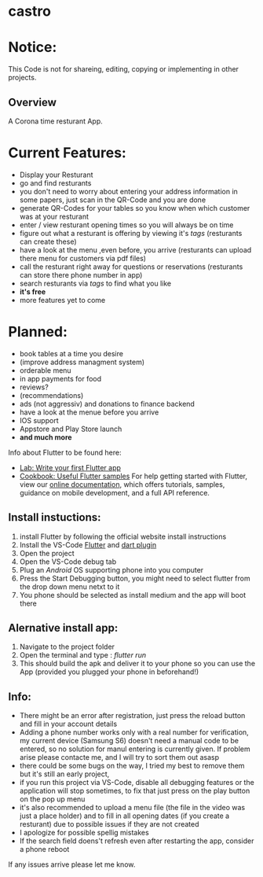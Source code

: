 # castro

# Notice: 
This Code is not for shareing, editing, copying or implementing in other projects.

## Overview 
A Corona time resturant App.

# Current Features:
 - Display your Resturant
 - go and find resturants
 - you don't need to worry about entering your address information in some papers, just scan in the QR-Code and you are done
 - generate QR-Codes for your tables so you know when which customer was at your resturant
 - enter / view resturant opening times so you will always be on time
 - figure out what a resturant is offering by viewing it's *tags* (resturants can create these)
 - have a look at the menu ,even before, you arrive (resturants can upload there menu for customers via pdf files)
 - call the resturant right away for questions or reservations (resturants can store there phone number in app)
 - search resturants via *tags* to find what you like
 - **it's free**
 - more features yet to come
 
# Planned:
 - book tables at a time you desire
 - (improve address managment system)
 - orderable menu
 - in app payments for food
 - reviews?
 - (recommendations)
 - ads (not aggressiv) and donations to finance backend
 - have a look at the menue before you arrive
 - IOS support
 - Appstore and Play Store launch
 - **and much more**
 
Info about Flutter to be found here:
- [Lab: Write your first Flutter app](https://flutter.dev/docs/get-started/codelab)
- [Cookbook: Useful Flutter samples](https://flutter.dev/docs/cookbook)
For help getting started with Flutter, view our
[online documentation](https://flutter.dev/docs), which offers tutorials,
samples, guidance on mobile development, and a full API reference.

## Install instuctions:
1. install Flutter by following the official website install instructions
2. Install the VS-Code [Flutter](https://marketplace.visualstudio.com/items?itemName=Dart-Code.flutter) and [dart plugin](https://marketplace.visualstudio.com/items?itemName=Dart-Code.dart-code)
3. Open the project
4. Open the VS-Code debug tab
5. Plug an *Android* OS supporting phone into you computer  
6. Press the Start Debugging button, you might need to select flutter from the drop down menu netxt to it
7. You phone should be selected as install medium and the app will boot there

## Alernative install app:
1. Navigate to the project folder
2. Open the terminal and type : _flutter run_
3. This should build the apk and deliver it to your phone so you can use the App (provided you plugged your phone in beforehand!)

## Info:
- There might be an error after registration, just press the reload button and fill in your account details
- Adding a phone number works only with a real number for verification, my current device (Samsung S6) doesn't need a manual code to be entered, so no solution for manul entering is currently given. If problem arise please contacte me, and I will try to sort them out asasp
- there could be some bugs on the way, I tried my best to remove them but it's still an early project,
- if you run this project via VS-Code, disable all debugging features or the application will stop sometimes, to fix that just press on the play button on the pop up menu
- it's also recommended to upload a menu file (the file in the video was just a place holder) and to fill in all opening dates (if you create a resturant) due to possible issues if they are not created
- I apologize for possible spellig mistakes
- If the search field doens't refresh even after restarting the app, consider a phone reboot

If any issues arrive please let me know.